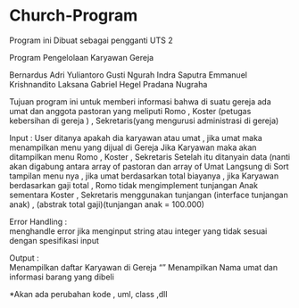 # Church-Program
Program ini Dibuat sebagai pengganti UTS 2 

Program Pengelolaan Karyawan Gereja

Bernardus Adri Yuliantoro
Gusti Ngurah Indra Saputra
Emmanuel Krishnandito Laksana
Gabriel Hegel Pradana Nugraha

Tujuan program ini untuk memberi informasi bahwa di suatu gereja ada umat dan anggota pastoran yang meliputi Romo , Koster (petugas  kebersihan di gereja ) , Sekretaris(yang mengurusi administrasi di gereja)

Input : 
User ditanya apakah dia karyawan atau umat , jika umat maka menampilkan menu yang dijual di Gereja 
Jika Karyawan maka akan ditampilkan menu Romo , Koster , Sekretaris 
Setelah itu ditanyain data (nanti akan digabung antara array of pastoran dan array of Umat
Langsung di Sort tampilan menu nya , jika umat berdasarkan total biayanya , jika Karyawan berdasarkan gaji total , Romo tidak mengimplement tunjangan Anak  sementara Koster , Sekretaris menggunakan tunjangan (interface tunjangan anak) , (abstrak total gaji)(tunjangan anak = 100.000)

Error Handling :  
 menghandle error jika menginput string atau integer yang tidak sesuai  dengan spesifikasi input 

Output :  
Menampilkan daftar Karyawan di Gereja “” 
Menampilkan Nama umat dan informasi barang yang dibeli 


*Akan ada perubahan kode , uml, class ,dll
